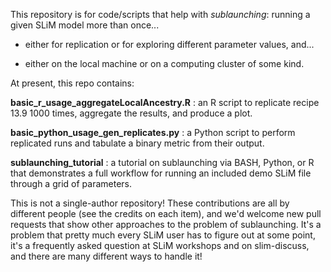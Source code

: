 This repository is for code/scripts that help with _sublaunching_: running a given SLiM model more than once...

- either for replication or for exploring different parameter values, and...

- either on the local machine or on a computing cluster of some kind.

At present, this repo contains:

**basic_r_usage_aggregateLocalAncestry.R** : an R script to replicate recipe 13.9 1000 times, aggregate the results, and produce a plot.

**basic_python_usage_gen_replicates.py** : a Python script to perform replicated runs and tabulate a binary metric from their output.

**sublaunching_tutorial** : a tutorial on sublaunching via BASH, Python, or R that demonstrates a full workflow for running an included demo SLiM file through a grid of parameters.

This is not a single-author repository!  These contributions are all by different people (see the credits on each item), and we'd welcome new pull requests that show other approaches to the problem of sublaunching.  It's a problem that pretty much every SLiM user has to figure out at some point, it's a frequently asked question at SLiM workshops and on slim-discuss, and there are many different ways to handle it!
